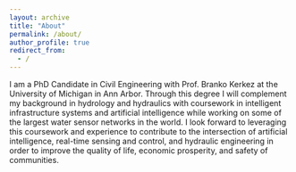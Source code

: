 ```yaml
---
layout: archive
title: "About"
permalink: /about/
author_profile: true
redirect_from:
  - /
---
```




I am a PhD Candidate in Civil Engineering with Prof. Branko Kerkez at the University of Michigan in Ann Arbor. Through this degree I will complement my background in hydrology and hydraulics with coursework in intelligent infrastructure systems and artificial intelligence while working on some of the largest water sensor networks in the world. I look forward to leveraging this coursework and experience to contribute to the intersection of artificial intelligence, real-time sensing and control, and hydraulic engineering in order to improve the quality of life, economic prosperity, and safety of communities.
